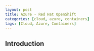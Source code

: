 ```yaml
---
layout: post
title: Azure - Red Hat OpenShift
categories: [cloud, azure, containers]
tags: [Cloud, Azure, Containers]
---
```


## Introduction